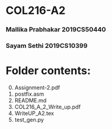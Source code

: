 # COL216-A2
### Mallika Prabhakar 2019CS50440
### Sayam Sethi       2019CS10399

# Folder contents:
0. Assignment-2.pdf
1. postfix.asm
2. README.md
3. COL216_A_2_Write_up.pdf
4. WriteUP_A2.tex
5. test_gen.py
